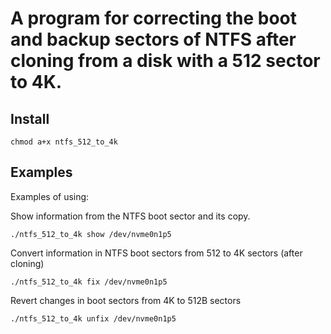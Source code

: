 # A program for correcting the boot and backup sectors of NTFS after cloning from a disk with a 512 sector to 4K.

## Install

`chmod a+x ntfs_512_to_4k`

## Examples

Examples of using:

Show information from the NTFS boot sector and its copy.

  `./ntfs_512_to_4k show /dev/nvme0n1p5`

Convert information in NTFS boot sectors from 512 to 4K sectors (after cloning)

`./ntfs_512_to_4k fix /dev/nvme0n1p5`

Revert changes in boot sectors from 4K to 512B sectors

`./ntfs_512_to_4k unfix /dev/nvme0n1p5`
